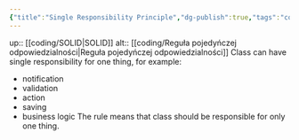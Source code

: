 ```yaml
---
{"title":"Single Responsibility Principle","dg-publish":true,"tags":"coding/SOLID","language":"en","permalink":"/coding/single-responsibility-principle/","dgPassFrontmatter":true}
---
```


up:: [[coding/SOLID\|SOLID]]
alt:: [[coding/Reguła pojedyńczej odpowiedzialności\|Reguła pojedyńczej odpowiedzialności]]
Class can have single responsibility for one thing, for example:
- notification
- validation
- action
- saving
- business logic
The rule means that class should be responsible for only one thing.